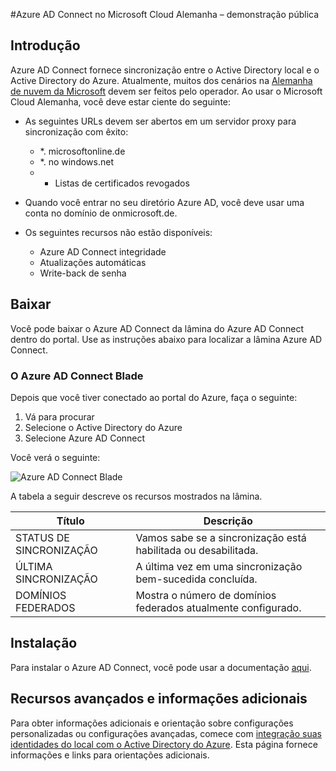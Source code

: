 <properties
    pageTitle="Azure AD Connect na Alemanha de nuvem da Microsoft"
    description="Azure AD Connect serão integradas seus diretórios locais com o Active Directory do Azure. Isso permite que você forneça uma identidade comum para aplicativos do Office 365, do Azure e SaaS integrados ao Azure AD."
    keywords="Introdução ao Azure AD Connect, visão geral do Azure AD Connect, o que é Azure AD Connect, instale o active directory, Alemanha, preto floresta"
    services="active-directory"
    documentationCenter=""
    authors="billmath"
    manager="femila"
    editor=""/>

<tags
    ms.service="active-directory"
    ms.workload="identity"
    ms.tgt_pltfrm="na"
    ms.devlang="na"
    ms.topic="get-started-article"
    ms.date="09/08/2016"
    ms.author="billmath"/>

#<a name="azure-ad-connect-in-microsoft-cloud-germany---public-preview"></a>Azure AD Connect no Microsoft Cloud Alemanha – demonstração pública

## <a name="introduction"></a>Introdução
Azure AD Connect fornece sincronização entre o Active Directory local e o Active Directory do Azure.
Atualmente, muitos dos cenários na [Alemanha de nuvem da Microsoft](https://www.microsoft.com/de-de/cloud/deutschland/default.aspx) devem ser feitos pelo operador. Ao usar o Microsoft Cloud Alemanha, você deve estar ciente do seguinte:


- As seguintes URLs devem ser abertos em um servidor proxy para sincronização com êxito:
    - *. microsoftonline.de
    - *. no windows.net
    - + Listas de certificados revogados

- Quando você entrar no seu diretório Azure AD, você deve usar uma conta no domínio de onmicrosoft.de.
- Os seguintes recursos não estão disponíveis:
    - Azure AD Connect integridade
    - Atualizações automáticas
    - Write-back de senha

## <a name="download"></a>Baixar
Você pode baixar o Azure AD Connect da lâmina do Azure AD Connect dentro do portal.  Use as instruções abaixo para localizar a lâmina Azure AD Connect.

### <a name="the-azure-ad-connect-blade"></a>O Azure AD Connect Blade

Depois que você tiver conectado ao portal do Azure, faça o seguinte:

1. Vá para procurar
2.  Selecione o Active Directory do Azure
3.  Selecione Azure AD Connect

Você verá o seguinte:

![Azure AD Connect Blade](media\active-directory-aadconnect-germany\germany1.png)

 
A tabela a seguir descreve os recursos mostrados na lâmina.


Título|Descrição|
----- | ----- |
STATUS DE SINCRONIZAÇÃO|Vamos sabe se a sincronização está habilitada ou desabilitada.|
ÚLTIMA SINCRONIZAÇÃO|A última vez em uma sincronização bem-sucedida concluída.|
DOMÍNIOS FEDERADOS|Mostra o número de domínios federados atualmente configurado.|


## <a name="installation"></a>Instalação
Para instalar o Azure AD Connect, você pode usar a documentação [aqui](active-directory-aadconnect.md#install-azure-ad-connect).

## <a name="advanced-features-and-additional-information"></a>Recursos avançados e informações adicionais
Para obter informações adicionais e orientação sobre configurações personalizadas ou configurações avançadas, comece com [integração suas identidades do local com o Active Directory do Azure](active-directory-aadconnect.md).  Esta página fornece informações e links para orientações adicionais.
